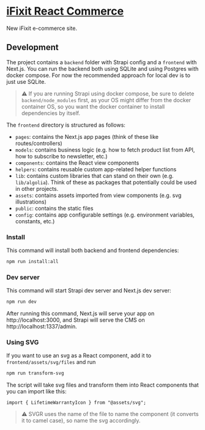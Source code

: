 # [iFixit React Commerce](https://react-commerce.vercel.app)

New iFixit e-commerce site.

## Development

The project contains a `backend` folder with Strapi config and a `frontend` with Next.js.
You can run the backend both using SQLite and using Postgres with docker compose. For now the recommended approach for local dev is to just use SQLite.

> :warning: If you are running Strapi using docker compose, be sure to delete `backend/node_modules` first, as your OS might differ from the docker container OS, so you want the docker container to install dependencies by itself.

The `frontend` directory is structured as follows:

- `pages`: contains the Next.js app pages (think of these like routes/controllers)
- `models`: contains business logic (e.g. how to fetch product list from API, how to subscribe to newsletter, etc.)
- `components`: contains the React view components
- `helpers`: contains reusable custom app-related helper functions
- `lib`: contains custom libraries that can stand on their own (e.g. `lib/algolia`). Think of these as packages that potentially could be used in other projects.
- `assets`: contains assets imported from view components (e.g. svg illustrations)
- `public`: contains the static files
- `config`: contains app configurable settings (e.g. environment variables, constants, etc.)

### Install

This command will install both backend and frontend dependencies:

```sh
npm run install:all
```

### Dev server

This command will start Strapi dev server and Next.js dev server:

```sh
npm run dev
```

After running this command, Next.js will serve your app on http://localhost:3000, and Strapi will serve the CMS on http://localhost:1337/admin.

### Using SVG

If you want to use an svg as a React component, add it to `frontend/assets/svg/files` and run

```sh
npm run transform-svg
```

The script will take svg files and transform them into React components that you can import like this:

```tsx
import { LifetimeWarrantyIcon } from "@assets/svg";
```

> :warning: SVGR uses the name of the file to name the component (it converts it to camel case), so name the svg accordingly.
